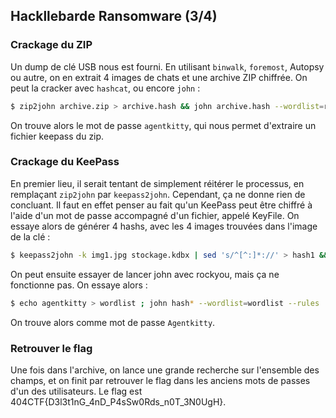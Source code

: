 ## Hackllebarde Ransomware (3/4)

### Crackage du ZIP

Un dump de clé USB nous est fourni. En utilisant ```binwalk```, ```foremost```, Autopsy ou autre, on en extrait 4 images de chats et une archive ZIP chiffrée.
On peut la cracker avec ```hashcat```, ou encore ```john``` :

```bash
$ zip2john archive.zip > archive.hash && john archive.hash --wordlist=rockyou.txt
```

On trouve alors le mot de passe ```agentkitty```, qui nous permet d'extraire un fichier keepass du zip.

### Crackage du KeePass

En premier lieu, il serait tentant de simplement réitérer le processus, en remplaçant ```zip2john``` par ```keepass2john```. Cependant, ça ne donne rien de concluant. Il faut en effet penser au fait qu'un KeePass peut être chiffré à l'aide d'un mot de passe accompagné d'un fichier, appelé KeyFile.
On essaye alors de générer 4 hashs, avec les 4 images trouvées dans l'image de la clé :

```bash
$ keepass2john -k img1.jpg stockage.kdbx | sed 's/^[^:]*://' > hash1 && keepass2john -k img2.jpg stockage.kdbx | sed 's/^[^:]*://' > hash2 && keepass2john -k img3.jpg stockage.kdbx | sed 's/^[^:]*://' > hash3 && keepass2john -k img4.jpg stockage.kdbx | sed 's/^[^:]*://' > hash4
```

On peut ensuite essayer de lancer john avec rockyou, mais ça ne fonctionne pas. On essaye alors :

```bash
$ echo agentkitty > wordlist ; john hash* --wordlist=wordlist --rules
``` 

On trouve alors comme mot de passe ```Agentkitty```.

### Retrouver le flag

Une fois dans l'archive, on lance une grande recherche sur l'ensemble des champs, et on finit par retrouver le flag dans les anciens mots de passes d'un des utilisateurs.
Le flag est 404CTF{D3l3t1nG_4nD_P4sSw0Rds_n0T_3N0UgH}.